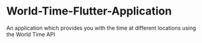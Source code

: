 # World-Time-Flutter-Application

An application which provides you with the time at different locations using the World Time API
